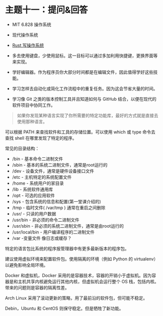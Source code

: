 # 主题十一：提问&回答

* MIT 6.828 操作系统
* 现代操作系统
* [Rust 写操作系统](https://os.phil-opp.com/)


* 多去使用键盘，少使用鼠标。这一目标可以通过多加利用快捷键，更换界面等来实现。
* 学好编辑器。作为程序员你大部分时间都是在编辑文件，因此值得学好这些技能。
* 学习怎样去自动化或简化工作流程中的重复任务。因为这会节省大量的时间。
* 学习像 Git 之类的版本控制工具并且知道如何与 GitHub 结合，以便在现代的软件项目中协同工作。

> 如果你发现某种语言实现了你所需要的特定功能库，最好的方式就是直接去使用那种语言。

可以根据 PATH 来查找软件和工具的存储位置。可以使用 which 或 type 命令去查找 shell 在哪里发现了特定的程序。

常见的目录结构：

* /bin - 基本命令二进制文件
* /sbin - 基本的系统二进制文件，通常是root运行的
* /dev - 设备文件，通常是硬件设备接口文件
* /etc - 主机特定的系统配置文件
* /home - 系统用户的家目录
* /lib - 系统软件通用库
* /opt - 可选的应用软件
* /sys - 包含系统的信息和配置(第一堂课介绍的)
* /tmp - 临时文件( /var/tmp ) 通常在重启之间删除
* /usr/ - 只读的用户数据
* /usr/bin - 非必须的命令二进制文件
* /usr/sbin - 非必须的系统二进制文件，通常是由root运行的
* /usr/local/bin - 用户编译程序的二进制文件
* /var -变量文件 像日志或缓存？

特定的语言包比系统的程序报管理器中有更多最新版本的程序包。

建议使用虚拟环境来配置软件包。使用隔离的环境（例如 Python 的 virtualenv）以避免影响全局环境。

Docker 和虚拟机，Docker 采用的是容器技术，容器的开销小于虚拟机。因为容器是和主机共享内核避免运行其他内核，但虚拟机会运行整个 OS 栈，包括内核。带来的问题则是容器的隔离性差。

Arch Linux 采用了滚动更新的策略，用了最前沿的软件包，但可能不稳定。

Debin，Ubuntu 和 CentOS 则保守稳定。但是牺牲了新功能。